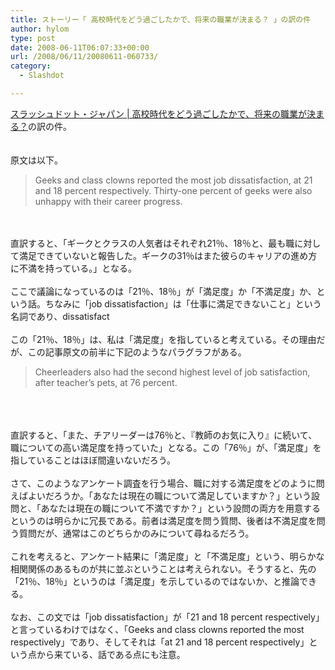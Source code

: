 ```yaml
---
title: ストーリー「 高校時代をどう過ごしたかで、将来の職業が決まる？ 」の訳の件
author: hylom
type: post
date: 2008-06-11T06:07:33+00:00
url: /2008/06/11/20080611-060733/
category:
  - Slashdot

---
```

 [スラッシュドット・ジャパン | 高校時代をどう過ごしたかで、将来の職業が決まる？][1]の訳の件。  
</br>   
原文は以下。 

> <div>
>   Geeks and class clowns reported the most job dissatisfaction&#44; at 21 and 18 percent respectively. Thirty-one percent of geeks were also unhappy with their career progress.
> </div>

</br>  
</br>   
直訳すると、「ギークとクラスの人気者はそれぞれ21％、18％と、最も職に対して満足できていないと報告した。ギークの31％はまた彼らのキャリアの進め方に不満を持っている。」となる。</br>  
</br>   
ここで議論になっているのは「21％、18％」が「満足度」か「不満足度」か、という話。ちなみに「job dissatisfaction」は「仕事に満足できないこと」という名詞であり、dissatisfact</br>  
</br>   
この「21％、18％」は、私は「満足度」を指していると考えている。その理由だが、この記事原文の前半に下記のようなパラグラフがある。 

> <div>
>   Cheerleaders also had the second highest level of job satisfaction&#44; after teacher&#8217;s pets&#44; at 76 percent.
> </div>

</br>  
</br>  
</br>   
直訳すると、「また、チアリーダーは76％と、『教師のお気に入り』に続いて、職についての高い満足度を持っていた」となる。この「76％」が、「満足度」を指していることはほぼ間違いないだろう。</br>  
</br>   
さて、このようなアンケート調査を行う場合、職に対する満足度をどのように問えばよいだろうか。「あなたは現在の職について満足していますか？」という設問と、「あなたは現在の職について不満ですか？」という設問の両方を用意するというのは明らかに冗長である。前者は満足度を問う質問、後者は不満足度を問う質問だが、通常はこのどちらかのみについて尋ねるだろう。</br>  
</br>   
これを考えると、アンケート結果に「満足度」と「不満足度」という、明らかな相関関係のあるものが共に並ぶということは考えられない。そうすると、先の「21％、18％」というのは「満足度」を示しているのではないか、と推論できる。</br>  
</br>   
なお、この文では「job dissatisfaction」が「21 and 18 percent respectively」と言っているわけではなく、「Geeks and class clowns reported the most respectively」であり、そしてそれは「at 21 and 18 percent respectively」という点から来ている、話である点にも注意。</br>  
</br>  
</br>

 [1]: http://slashdot.jp/article.pl?sid=08/06/10/0545254
